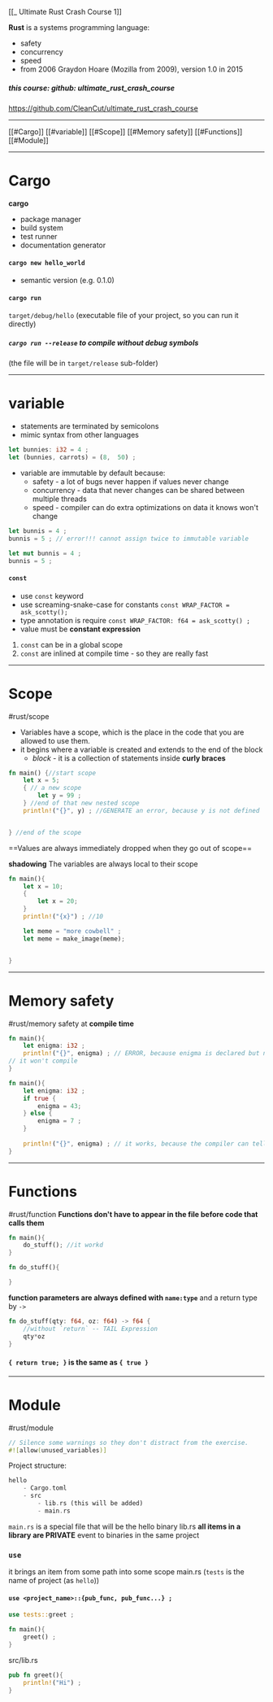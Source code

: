 [[_ Ultimate Rust Crash Course 1]]

**Rust** is a systems programming language:
- safety
- concurrency
- speed
- from 2006 Graydon Hoare (Mozilla from 2009), version 1.0 in 2015

##### this course: github: ultimate_rust_crash_course
https://github.com/CleanCut/ultimate_rust_crash_course

--------
[[#Cargo]]
[[#variable]]
[[#Scope]]
[[#Memory safety]]
[[#Functions]]
[[#Module]]



---
# Cargo
**cargo** 
- package manager
- build system
- test runner
- documentation generator

#### `cargo new hello_world`
- semantic version (e.g. 0.1.0)

#### `cargo run`
`target/debug/hello`  (executable file of your project, so you can run it directly)
##### `cargo run --release` to compile without debug symbols
(the file will be in `target/release` sub-folder)


------
# variable
- statements are terminated by semicolons
- mimic syntax from other languages
```rust
let bunnies: i32 = 4 ;
let (bunnies, carrots) = (8,  50) ;

```
- variable are immutable by default because:
	- safety  - a lot of bugs never happen if  values never change
	- concurrency - data that never changes can be shared between multiple threads
	- speed - compiler can do extra optimizations on data it knows won't change
```rust
let bunnis = 4 ;
bunnis = 5 ; // error!!! cannot assign twice to immutable variable

```

```rust
let mut bunnis = 4 ;
bunnis = 5 ;
```

#### `const`
- use `const` keyword
- use screaming-snake-case for constants `const WRAP_FACTOR = ask_scotty();`
- type annotation is require `const WRAP_FACTOR: f64 = ask_scotty() ;`
- value must be **constant expression**

1. `const` can be in a global scope
2.  `const` are inlined at compile time - so they are really fast

--------
# Scope
#rust/scope
- Variables have a scope, which is the place in the code that you are allowed to use them.
- it begins where a variable is created and extends to the end of the block
	- *block* - it is  a collection of statements inside **curly braces**
```rust
fn main() {//start scope
	let x = 5;
	{ // a new scope
		let y = 99 ;
	} //end of that new nested scope
	println!("{}", y) ; //GENERATE an error, because y is not defined


} //end of the scope
```
==Values are always immediately dropped when they go out of scope==

**shadowing**
The variables are always local to their scope
```rust
fn main(){
	let x = 10;
	{
		let x = 20; 
	}
	println!("{x}") ; //10

	let meme = "more cowbell" ;
	let meme = make_image(meme);


}


```

------
# Memory safety
#rust/memory 
safety at **compile time**

```rust
fn main(){
	let enigma: i32 ;
	println!("{}", enigma) ; // ERROR, because enigma is declared but not initialized to a value before we try to use is
// it won't compile 
}

```


```rust
fn main(){
	let enigma: i32 ;
	if true {
		enigma = 43;
	} else {
		enigma = 7 ;
	}
	
	println!("{}", enigma) ; // it works, because the compiler can tell that enigma is GUARANTEED to be initilized bedore it is used
}

```


-------
# Functions
#rust/function 
**Functions don't have to appear in the file before code that calls them**
```rust
fn main(){
	do_stuff(); //it workd
}

fn do_stuff(){

}
```

**function parameters are always defined with `name:type`** 
and a return type by `->`
```rust
fn do_stuff(qty: f64, oz: f64) -> f64 {
	//without `return` -- TAIL Expression
	qty*oz
}

```
#### `{ return true; }` is the same as `{ true }`

----
# Module
#rust/module 
```rust
// Silence some warnings so they don't distract from the exercise.
#![allow(unused_variables)]
```


Project structure:
```rust
hello
	- Cargo.toml
	- src
		- lib.rs (this will be added)
		- main.rs
```

`main.rs` is a special file that will be the hello binary  lib.rs
**all items in a library are PRIVATE** event to binaries in the same project

### `use`
it brings an item from some path into some scope 
main.rs (`tests` is the name of project (as `hello`))
#### `use <project_name>::{pub_func, pub_func...} ;`
```rust
use tests::greet ;

fn main(){
	greet() ;
}
```

src/lib.rs
```rust
pub fn greet(){
	println!("Hi") ;
}
```



